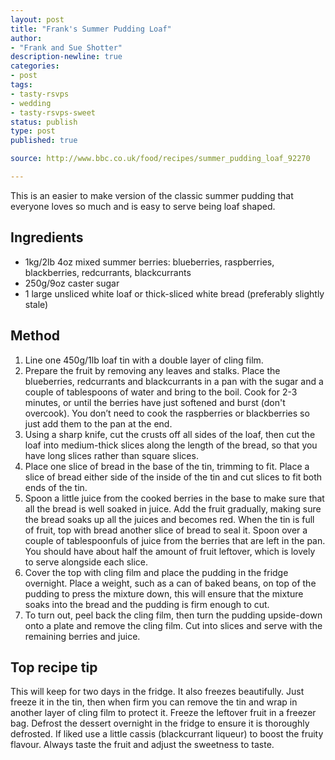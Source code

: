 ```yaml
---
layout: post
title: "Frank's Summer Pudding Loaf"
author:
- "Frank and Sue Shotter"
description-newline: true
categories:
- post
tags:
- tasty-rsvps
- wedding
- tasty-rsvps-sweet
status: publish
type: post
published: true

source: http://www.bbc.co.uk/food/recipes/summer_pudding_loaf_92270

---
```


This is an easier to make version of the classic summer pudding that everyone loves so much and is easy to serve being loaf shaped.

## Ingredients

* 1kg/2lb 4oz mixed summer berries: blueberries, raspberries, blackberries, redcurrants, blackcurrants
* 250g/9oz caster sugar
* 1 large unsliced white loaf or thick-sliced white bread (preferably slightly stale)

## Method

1. Line one 450g/1lb loaf tin with a double layer of cling film.
1. Prepare the fruit by removing any leaves and stalks. Place the blueberries, redcurrants and blackcurrants in a pan with the sugar and a couple of tablespoons of water and bring to the boil. Cook for 2-3 minutes, or until the berries have just softened and burst (don't overcook). You don’t need to cook the raspberries or blackberries so just add them to the pan at the end.
1. Using a sharp knife, cut the crusts off all sides of the loaf, then cut the loaf into medium-thick slices along the length of the bread, so that you have long slices rather than square slices.
1. Place one slice of bread in the base of the tin, trimming to fit. Place a slice of bread either side of the inside of the tin and cut slices to fit both ends of the tin.
1. Spoon a little juice from the cooked berries in the base to make sure that all the bread is well soaked in juice. Add the fruit gradually, making sure the bread soaks up all the juices and becomes red. When the tin is full of fruit, top with bread another slice of bread to seal it. Spoon over a couple of tablespoonfuls of juice from the berries that are left in the pan. You should have about half the amount of fruit leftover, which is lovely to serve alongside each slice.
1. Cover the top with cling film and place the pudding in the fridge overnight. Place a weight, such as a can of baked beans, on top of the pudding to press the mixture down, this will ensure that the mixture soaks into the bread and the pudding is firm enough to cut.
1. To turn out, peel back the cling film, then turn the pudding upside-down onto a plate and remove the cling film. Cut into slices and serve with the remaining berries and juice.

## Top recipe tip

This will keep for two days in the fridge. It also freezes beautifully. Just freeze it in the tin, then when firm you can remove the tin and wrap in another layer of cling film to protect it. Freeze the leftover fruit in a freezer bag. Defrost the dessert overnight in the fridge to ensure it is thoroughly defrosted. If liked use a little cassis (blackcurrant liqueur) to boost the fruity flavour. Always taste the fruit and adjust the sweetness to taste.
